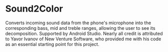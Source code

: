 # Sound2Color
Converts incoming sound data from the phone's microphone into the corresponding bass, mid and treble ranges, allowing the user to see its decomposition. Supported by Android Studio. Nearly all credit is attributed to Yavor Ivanov of New Venture Software, who provided me with his code as an essential starting point for this project.
